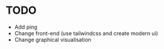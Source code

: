 # TODO

- Add ping
- Change front-end (use tailwindcss and create modern ui)
- Change graphical visualisation
